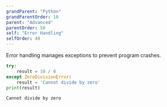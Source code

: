 ```yaml
---
grandParent: "Python"
grandParentOrder: 10
parent: "Advanced"
parentOrder: 50
self: "Error Handling"
selfOrder: 40
---
```


Error handling manages exceptions to prevent program crashes.

```python
try:
    result = 10 / 0
except ZeroDivisionError:
    result = 'Cannot divide by zero'
print(result)
```
```output
Cannot divide by zero
```
